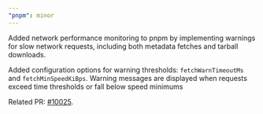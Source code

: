 ```yaml
---
"pnpm": minor
---
```


Added network performance monitoring to pnpm by implementing warnings for slow network requests, including both metadata fetches and tarball downloads.

Added configuration options for warning thresholds: `fetchWarnTimeoutMs` and `fetchMinSpeedKiBps`.
Warning messages are displayed when requests exceed time thresholds or fall below speed minimums

Related PR: [#10025](https://github.com/pnpm/pnpm/pull/10025).

